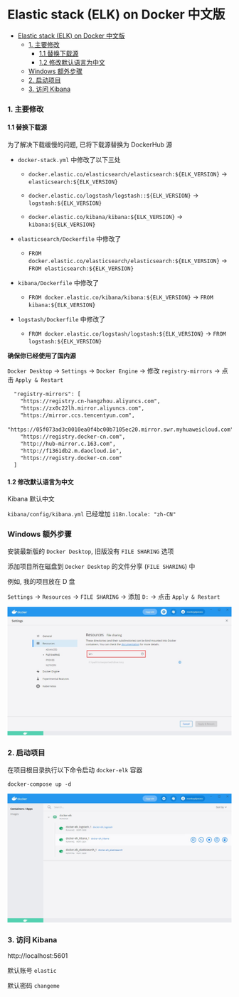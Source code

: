 # Elastic stack (ELK) on Docker 中文版

- [Elastic stack (ELK) on Docker 中文版](#elastic-stack--elk--on-docker----)
    + [1. 主要修改](#1-----)
      - [1.1 替换下载源](#11------)
      - [1.2 修改默认语言为中文](#12----------)
    + [Windows 额外步骤](#windows-----)
    + [2. 启动项目](#2-----)
    + [3. 访问 Kibana](#3----kibana)

### 1. 主要修改

#### 1.1 替换下载源

为了解决下载缓慢的问题, 已将下载源替换为 DockerHub 源

- `docker-stack.yml` 中修改了以下三处

    - `docker.elastic.co/elasticsearch/elasticsearch:${ELK_VERSION}` → `elasticsearch:${ELK_VERSION}`

    - `docker.elastic.co/logstash/logstash::${ELK_VERSION}` → `logstash:${ELK_VERSION}`

    - `docker.elastic.co/kibana/kibana:${ELK_VERSION}` → `kibana:${ELK_VERSION}`

- `elasticsearch/Dockerfile` 中修改了

   - `FROM docker.elastic.co/elasticsearch/elasticsearch:${ELK_VERSION}` → `FROM elasticsearch:${ELK_VERSION}`

- `kibana/Dockerfile` 中修改了

   - `FROM docker.elastic.co/kibana/kibana:${ELK_VERSION}` → `FROM kibana:${ELK_VERSION}`

- `logstash/Dockerfile` 中修改了

   - `FROM docker.elastic.co/logstash/logstash:${ELK_VERSION}` → `FROM logstash:${ELK_VERSION}`

**确保你已经使用了国内源**

`Docker Desktop` → `Settings` → `Docker Engine` → 修改 `registry-mirrors` → 点击 `Apply & Restart`

```shell script
  "registry-mirrors": [
    "https://registry.cn-hangzhou.aliyuncs.com",
    "https://zx0c22lh.mirror.aliyuncs.com",
    "https://mirror.ccs.tencentyun.com",
    "https://05f073ad3c0010ea0f4bc00b7105ec20.mirror.swr.myhuaweicloud.com",
    "https://registry.docker-cn.com",
    "http://hub-mirror.c.163.com",
    "http://f1361db2.m.daocloud.io",
    "https://registry.docker-cn.com"
  ]
```

#### 1.2 修改默认语言为中文

Kibana 默认中文

`kibana/config/kibana.yml` 已经增加 `i18n.locale: "zh-CN"`

### Windows 额外步骤

安装最新版的 `Docker Desktop`, 旧版没有 `FILE SHARING` 选项

添加项目所在磁盘到 `Docker Desktop` 的文件分享 (`FILE SHARING`) 中

例如, 我的项目放在 D 盘

`Settings` → `Resources` → `FILE SHARING` → 添加 `D:` → 点击 `Apply & Restart`

![](.README/add_drive_to_docker_desktop.png)

### 2. 启动项目

在项目根目录执行以下命令启动 `docker-elk` 容器

```shell script
docker-compose up -d
```

![](.README/start_docker_elk.png)

### 3. 访问 Kibana 

http://localhost:5601

默认账号 `elastic`

默认密码 `changeme`
